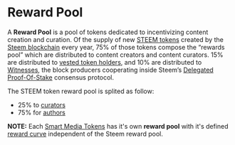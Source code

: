 # Reward Pool

A **Reward Pool** is a pool of tokens dedicated to incentivizing content creation and curation. Of the supply of new [STEEM tokens](/docs/glossary/steem.md) created by the [Steem blockchain]((/docs/glossary/steem-blockchain.md)) every year, 75% of those tokens compose the “rewards pool” which are distributed to content creators and content curators. 15% are distributed to [vested token holders](/docs/glossary/vests.md), and 10% are distributed to [Witnesses](/docs/glossary/witness.md), the block
producers cooperating inside Steem’s [Delegated Proof-Of-Stake](/docs/glossary/delegated-proof-of-stake.md) consensus protocol.

The STEEM token reward pool is splited  as follow:

- 25% to [curators](/docs/glossary/curator.md)
- 75% for [authors](/docs/glossary/author.md)

**NOTE:** Each [Smart Media Tokens](/docs/glossary/smart-media-tokens.md) has it's own **reward pool** with it's defined [reward curve](/docs/glossary/reward-curve.md) independent of the Steem reward pool. 


